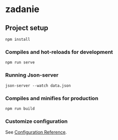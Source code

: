 # zadanie

## Project setup

```
npm install
```

### Compiles and hot-reloads for development

```
npm run serve
```

### Running Json-server

```
json-server --watch data.json
```

### Compiles and minifies for production

```
npm run build
```

### Customize configuration

See [Configuration Reference](https://cli.vuejs.org/config/).
